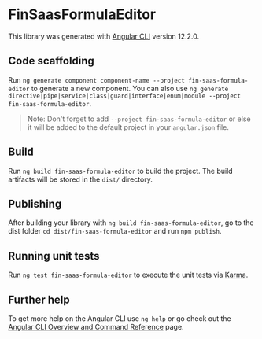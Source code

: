 # FinSaasFormulaEditor

This library was generated with [Angular CLI](https://github.com/angular/angular-cli) version 12.2.0.

## Code scaffolding

Run `ng generate component component-name --project fin-saas-formula-editor` to generate a new component. You can also use `ng generate directive|pipe|service|class|guard|interface|enum|module --project fin-saas-formula-editor`.
> Note: Don't forget to add `--project fin-saas-formula-editor` or else it will be added to the default project in your `angular.json` file. 

## Build

Run `ng build fin-saas-formula-editor` to build the project. The build artifacts will be stored in the `dist/` directory.

## Publishing

After building your library with `ng build fin-saas-formula-editor`, go to the dist folder `cd dist/fin-saas-formula-editor` and run `npm publish`.

## Running unit tests

Run `ng test fin-saas-formula-editor` to execute the unit tests via [Karma](https://karma-runner.github.io).

## Further help

To get more help on the Angular CLI use `ng help` or go check out the [Angular CLI Overview and Command Reference](https://angular.io/cli) page.
